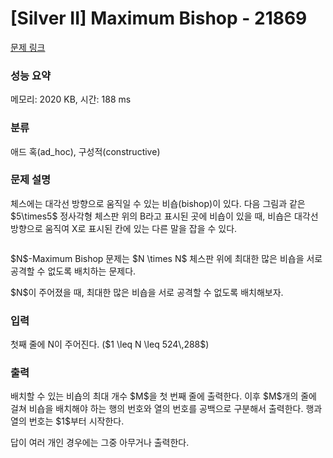 # [Silver II] Maximum Bishop - 21869 

[문제 링크](https://www.acmicpc.net/problem/21869) 

### 성능 요약

메모리: 2020 KB, 시간: 188 ms

### 분류

애드 혹(ad_hoc), 구성적(constructive)

### 문제 설명

<p>체스에는 대각선 방향으로 움직일 수 있는 비숍(bishop)이 있다. 다음 그림과 같은 $5\times5$ 정사각형 체스판 위의 B라고 표시된 곳에 비숍이 있을 때, 비숍은 대각선 방향으로 움직여 X로 표시된 칸에 있는 다른 말을 잡을 수 있다.</p>

<p style="text-align: center;"><img alt="" src=""></p>

<p>$N$-Maximum Bishop 문제는 $N \times N$ 체스판 위에 최대한 많은 비숍을 서로 공격할 수 없도록 배치하는 문제다.</p>

<p>$N$이 주어졌을 때, 최대한 많은 비숍을 서로 공격할 수 없도록 배치해보자.</p>

### 입력 

 <p>첫째 줄에 N이 주어진다. ($1 \leq N \leq 524\,288$)</p>

### 출력 

 <p>배치할 수 있는 비숍의 최대 개수 $M$을 첫 번째 줄에 출력한다. 이후 $M$개의 줄에 걸쳐 비숍을 배치해야 하는 행의 번호와 열의 번호를 공백으로 구분해서 출력한다. 행과 열의 번호는 $1$부터 시작한다.</p>

<p>답이 여러 개인 경우에는 그중 아무거나 출력한다.</p>

